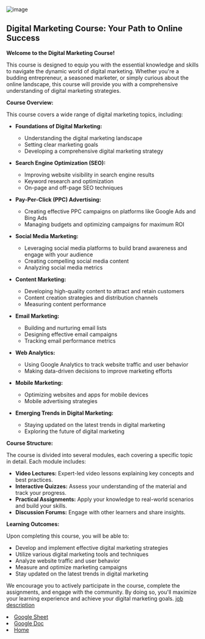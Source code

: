 



![image](https://github.com/user-attachments/assets/2bfea0ce-de90-4e9b-a9f1-fd491d043a51)






## Digital Marketing Course: Your Path to Online Success

**Welcome to the Digital Marketing Course!**

This course is designed to equip you with the essential knowledge and skills to navigate the dynamic world of digital marketing. Whether you're a budding entrepreneur, a seasoned marketer, or simply curious about the online landscape, this course will provide you with a comprehensive understanding of digital marketing strategies.

**Course Overview:**

This course covers a wide range of digital marketing topics, including:

* **Foundations of Digital Marketing:**
   * Understanding the digital marketing landscape
   * Setting clear marketing goals
   * Developing a comprehensive digital marketing strategy

* **Search Engine Optimization (SEO):**
   * Improving website visibility in search engine results
   * Keyword research and optimization
   * On-page and off-page SEO techniques

* **Pay-Per-Click (PPC) Advertising:**
   * Creating effective PPC campaigns on platforms like Google Ads and Bing Ads
   * Managing budgets and optimizing campaigns for maximum ROI

* **Social Media Marketing:**
   * Leveraging social media platforms to build brand awareness and engage with your audience
   * Creating compelling social media content
   * Analyzing social media metrics

* **Content Marketing:**
   * Developing high-quality content to attract and retain customers
   * Content creation strategies and distribution channels
   * Measuring content performance

* **Email Marketing:**
   * Building and nurturing email lists
   * Designing effective email campaigns
   * Tracking email performance metrics

* **Web Analytics:**
   * Using Google Analytics to track website traffic and user behavior
   * Making data-driven decisions to improve marketing efforts

* **Mobile Marketing:**
   * Optimizing websites and apps for mobile devices
   * Mobile advertising strategies

* **Emerging Trends in Digital Marketing:**
   * Staying updated on the latest trends in digital marketing
   * Exploring the future of digital marketing

**Course Structure:**

The course is divided into several modules, each covering a specific topic in detail. Each module includes:

* **Video Lectures:** Expert-led video lessons explaining key concepts and best practices.
* **Interactive Quizzes:** Assess your understanding of the material and track your progress.
* **Practical Assignments:** Apply your knowledge to real-world scenarios and build your skills.
* **Discussion Forums:** Engage with other learners and share insights.

**Learning Outcomes:**

Upon completing this course, you will be able to:

* Develop and implement effective digital marketing strategies
* Utilize various digital marketing tools and techniques
* Analyze website traffic and user behavior
* Measure and optimize marketing campaigns
* Stay updated on the latest trends in digital marketing

We encourage you to actively participate in the course, complete the assignments, and engage with the community. By doing so, you'll maximize your learning experience and achieve your digital marketing goals.
<a href="job.html">job description</a>
<li><a href="DigitalMarketing(1).xlsx"> Google Sheet</a></li>
<li><a href="operchunites of digital marketing.docx">Google Doc</a></li>
<li><a href="intex.html">Home</a></li>


